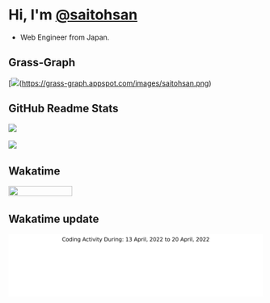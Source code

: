 # Hi, I'm [@saitohsan](https://github.com/saitohsan/saitohsan/)

* Web Engineer from Japan.

## Grass-Graph

[![]([https://grass-graph.moshimo.works/images/saitohsan.png])(https://grass-graph.appspot.com/images/saitohsan.png)

## GitHub Readme Stats

[![](https://github-readme-stats.vercel.app/api?username=saitohsan)](https://github.com/anuraghazra/github-readme-stats)

[![](https://github-readme-stats.vercel.app/api/top-langs/?username=saitohsan&layout=default)](https://github.com/anuraghazra/github-readme-stats)

## Wakatime

<a href="https://wakatime.com"><img src="https://wakatime.com/share/@saitohsan/66af25fc-6b0e-4388-8d1f-0c3d0504e200.png" width="50%" height="50%" /></a>

## Wakatime update
<img src="https://github.com/saitohsan/saitohsan/blob/master/images/stat.svg" alt="Alternative Text"/>
